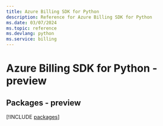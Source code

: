 ```yaml
---
title: Azure Billing SDK for Python
description: Reference for Azure Billing SDK for Python
ms.date: 03/07/2024
ms.topic: reference
ms.devlang: python
ms.service: billing
---
```

# Azure Billing SDK for Python - preview
## Packages - preview
[!INCLUDE [packages](billing-index.md)]